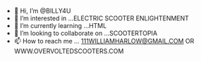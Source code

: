 - 👋 Hi, I’m @BILLY4U
- 👀 I’m interested in ...ELECTRIC SCOOTER  ENLIGHTENMENT 
- 🌱 I’m currently learning ...HTML
- 💞️ I’m looking to collaborate on ...SCOOTERTOPIA
- 📫 How to reach me ...
111WILLIAMHARLOW@GMAIL.COM OR WWW.OVERVOLTEDSCOOTERS.COM

<!---
BILLY4U/BILLY4U is a ✨ special ✨ repository because its `README.md` (this file) appears on your GitHub profile.
You can click the Preview link to take a look at your changes.
--->
